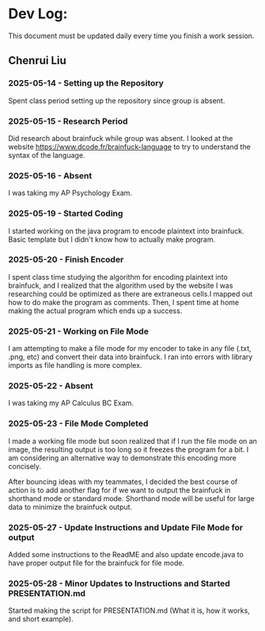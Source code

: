 # Dev Log:

This document must be updated daily every time you finish a work session.

## Chenrui Liu

### 2025-05-14 - Setting up the Repository
Spent class period setting up the repository since group is absent.

### 2025-05-15 - Research Period
Did research about brainfuck while group was absent. I looked at the website https://www.dcode.fr/brainfuck-language to try to understand the syntax of the language.

### 2025-05-16 - Absent
I was taking my AP Psychology Exam.

### 2025-05-19 - Started Coding
I started working on the java program to encode plaintext into brainfuck. Basic template but I didn't know how to actually make program.

### 2025-05-20 - Finish Encoder
I spent class time studying the algorithm for encoding plaintext into brainfuck,  and I realized that the algorithm used by the website I was researching could be optimized as there are extraneous cells.I mapped out how to do make the program as comments. Then, I spent time at home making the actual program which ends up a success.

### 2025-05-21 - Working on File Mode
I am attempting to make a file mode for my encoder to take in any file (.txt, .png, etc) and convert their data into brainfuck. I ran into errors with library imports as file handling is more complex.

### 2025-05-22 - Absent
I was taking my AP Calculus BC Exam.

### 2025-05-23 - File Mode Completed
I made a working file mode but soon realized that if I run the file mode on an image, the resulting output is too long so it freezes the program for a bit. I am considering an alternative way to demonstrate this encoding more concisely.

After bouncing ideas with my teammates, I decided the best course of action is to add another flag for if we want to output the brainfuck in shorthand mode or standard mode. Shorthand mode will be useful for large data to minimize the brainfuck output.

### 2025-05-27 - Update Instructions and Update File Mode for output
Added some instructions to the ReadME and also update encode.java to have proper output file for the brainfuck for file mode.

### 2025-05-28 - Minor Updates to Instructions and Started PRESENTATION.md
Started making the script for PRESENTATION.md (What it is, how it works, and short example).